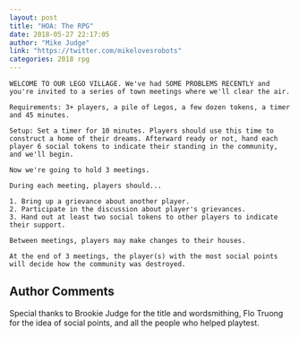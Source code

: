 ```yaml
---
layout: post
title: "HOA: The RPG"
date: 2018-05-27 22:17:05
author: "Mike Judge"
link: "https://twitter.com/mikelovesrobots"
categories: 2018 rpg
---
```

```
WELCOME TO OUR LEGO VILLAGE. We've had SOME PROBLEMS RECENTLY and you're invited to a series of town meetings where we'll clear the air.

Requirements: 3+ players, a pile of Legos, a few dozen tokens, a timer and 45 minutes.

Setup: Set a timer for 10 minutes. Players should use this time to construct a home of their dreams. Afterward ready or not, hand each player 6 social tokens to indicate their standing in the community, and we'll begin.

Now we're going to hold 3 meetings. 

During each meeting, players should...

1. Bring up a grievance about another player.
2. Participate in the discussion about player's grievances.
3. Hand out at least two social tokens to other players to indicate their support.

Between meetings, players may make changes to their houses.

At the end of 3 meetings, the player(s) with the most social points will decide how the community was destroyed.
```
## Author Comments 

Special thanks to Brookie Judge for the title and wordsmithing, Flo Truong for the idea of social points, and all the people who helped playtest.
